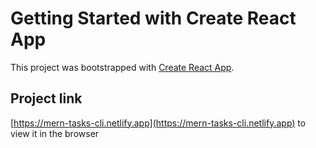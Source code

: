 # Getting Started with Create React App

This project was bootstrapped with [Create React App](https://github.com/facebook/create-react-app).

## Project link  
[https://mern-tasks-cli.netlify.app](https://mern-tasks-cli.netlify.app) to view it in the browser
